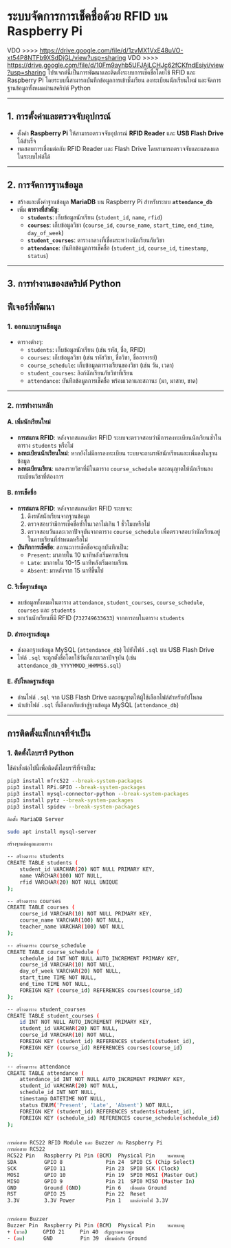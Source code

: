 # ระบบจัดการการเช็คชื่อด้วย RFID บน Raspberry Pi

VDO >>>> https://drive.google.com/file/d/1zvMX1VxE48uVO-xt54P8NTFb9XSdDjGL/view?usp=sharing
VDO >>>> https://drive.google.com/file/d/10Fm9ayhb5UFJAjLCHJc62fCKfndEsiyi/view?usp=sharing
โปรเจกต์นี้เป็นการพัฒนาและติดตั้งระบบการเช็คชื่อโดยใช้ RFID และ Raspberry Pi โดยระบบนี้สามารถบันทึกข้อมูลการเข้าชั้นเรียน ลงทะเบียนนักเรียนใหม่ และจัดการฐานข้อมูลทั้งหมดผ่านสคริปต์ Python

---

## 1. **การตั้งค่าและตรวจจับอุปกรณ์**

- ตั้งค่า **Raspberry Pi** ให้สามารถตรวจจับอุปกรณ์ **RFID Reader** และ **USB Flash Drive** ได้สำเร็จ
- ทดสอบการเชื่อมต่อกับ RFID Reader และ Flash Drive โดยสามารถตรวจจับและแสดงผลในระบบไฟล์ได้

---

## 2. **การจัดการฐานข้อมูล**

- สร้างและตั้งค่าฐานข้อมูล **MariaDB** บน Raspberry Pi สำหรับระบบ **`attendance_db`**
- เพิ่ม **ตารางที่สำคัญ**:
  - **`students`**: เก็บข้อมูลนักเรียน (`student_id`, `name`, `rfid`)
  - **`courses`**: เก็บข้อมูลวิชา (`course_id`, `course_name`, `start_time`, `end_time`, `day_of_week`)
  - **`student_courses`**: ตารางกลางที่เชื่อมระหว่างนักเรียนกับวิชา
  - **`attendance`**: บันทึกข้อมูลการเช็คชื่อ (`student_id`, `course_id`, `timestamp`, `status`)

---

## 3. **การทำงานของสคริปต์ Python**

## ฟีเจอร์ที่พัฒนา

### 1. **ออกแบบฐานข้อมูล**
   - ตารางต่างๆ:
     - `students`: เก็บข้อมูลนักเรียน (เช่น รหัส, ชื่อ, RFID)
     - `courses`: เก็บข้อมูลวิชา (เช่น รหัสวิชา, ชื่อวิชา, ชื่ออาจารย์)
     - `course_schedule`: เก็บข้อมูลตารางเรียนของวิชา (เช่น วัน, เวลา)
     - `student_courses`: ลิงก์นักเรียนกับวิชาที่เรียน
     - `attendance`: บันทึกข้อมูลการเช็คชื่อ พร้อมเวลาและสถานะ (มา, มาสาย, ขาด)

---

### 2. **การทำงานหลัก**
#### A. **เพิ่มนักเรียนใหม่**
   - **การสแกน RFID**: หลังจากสแกนบัตร RFID ระบบจะตรวจสอบว่ามีการลงทะเบียนนักเรียนซ้ำในตาราง `students` หรือไม่
   - **ลงทะเบียนนักเรียนใหม่**: หากยังไม่มีการลงทะเบียน ระบบจะถามรหัสนักเรียนและเพิ่มลงในฐานข้อมูล
   - **ลงทะเบียนเรียน**: แสดงรายวิชาที่มีในตาราง `course_schedule` และอนุญาตให้นักเรียนลงทะเบียนวิชาที่ต้องการ

#### B. **การเช็คชื่อ**
   - **การสแกน RFID**: หลังจากสแกนบัตร RFID ระบบจะ:
     1. ดึงรหัสนักเรียนจากฐานข้อมูล
     2. ตรวจสอบว่ามีการเช็คชื่อซ้ำในเวลาไม่เกิน 1 ชั่วโมงหรือไม่
     3. ตรวจสอบวันและเวลาปัจจุบันจากตาราง `course_schedule` เพื่อตรวจสอบว่านักเรียนอยู่ในคาบเรียนที่กำหนดหรือไม่
   - **บันทึกการเช็คชื่อ**: สถานะการเช็คชื่อจะถูกบันทึกเป็น:
     - `Present`: มาภายใน 10 นาทีหลังเริ่มคาบเรียน
     - `Late`: มาภายใน 10-15 นาทีหลังเริ่มคาบเรียน
     - `Absent`: มาหลังจาก 15 นาทีขึ้นไป

#### C. **รีเซ็ตฐานข้อมูล**
   - ลบข้อมูลทั้งหมดในตาราง `attendance`, `student_courses`, `course_schedule`, `courses` และ `students`
   - ยกเว้นนักเรียนที่มี RFID (`732749633633`) จากการลบในตาราง `students`

#### D. **สำรองฐานข้อมูล**
   - ส่งออกฐานข้อมูล MySQL (`attendance_db`) ไปยังไฟล์ `.sql` บน USB Flash Drive
   - ไฟล์ `.sql` จะถูกตั้งชื่อโดยใช้วันที่และเวลาปัจจุบัน (เช่น `attendance_db_YYYYMMDD_HHMMSS.sql`)

#### E. **อัปโหลดฐานข้อมูล**
   - อ่านไฟล์ `.sql` จาก USB Flash Drive และอนุญาตให้ผู้ใช้เลือกไฟล์สำหรับอัปโหลด
   - นำเข้าไฟล์ `.sql` ที่เลือกกลับเข้าสู่ฐานข้อมูล MySQL (`attendance_db`)

---

## การติดตั้งแพ็กเกจที่จำเป็น

### 1. ติดตั้งไลบรารี Python
ใช้คำสั่งต่อไปนี้เพื่อติดตั้งไลบรารีที่จำเป็น:
```bash
pip3 install mfrc522 --break-system-packages
pip3 install RPi.GPIO --break-system-packages
pip3 install mysql-connector-python --break-system-packages
pip3 install pytz --break-system-packages
pip3 install spidev --break-system-packages

ติดตั้ง MariaDB Server

sudo apt install mysql-server

สร้างฐานข้อมูลและตาราง

-- สร้างตาราง students
CREATE TABLE students (
    student_id VARCHAR(20) NOT NULL PRIMARY KEY,
    name VARCHAR(100) NOT NULL,
    rfid VARCHAR(20) NOT NULL UNIQUE
);

-- สร้างตาราง courses
CREATE TABLE courses (
    course_id VARCHAR(10) NOT NULL PRIMARY KEY,
    course_name VARCHAR(100) NOT NULL,
    teacher_name VARCHAR(100) NOT NULL
);

-- สร้างตาราง course_schedule
CREATE TABLE course_schedule (
    schedule_id INT NOT NULL AUTO_INCREMENT PRIMARY KEY,
    course_id VARCHAR(10) NOT NULL,
    day_of_week VARCHAR(20) NOT NULL,
    start_time TIME NOT NULL,
    end_time TIME NOT NULL,
    FOREIGN KEY (course_id) REFERENCES courses(course_id)
);

-- สร้างตาราง student_courses
CREATE TABLE student_courses (
    id INT NOT NULL AUTO_INCREMENT PRIMARY KEY,
    student_id VARCHAR(20) NOT NULL,
    course_id VARCHAR(10) NOT NULL,
    FOREIGN KEY (student_id) REFERENCES students(student_id),
    FOREIGN KEY (course_id) REFERENCES courses(course_id)
);

-- สร้างตาราง attendance
CREATE TABLE attendance (
    attendance_id INT NOT NULL AUTO_INCREMENT PRIMARY KEY,
    student_id VARCHAR(20) NOT NULL,
    schedule_id INT NOT NULL,
    timestamp DATETIME NOT NULL,
    status ENUM('Present', 'Late', 'Absent') NOT NULL,
    FOREIGN KEY (student_id) REFERENCES students(student_id),
    FOREIGN KEY (schedule_id) REFERENCES course_schedule(schedule_id)
);


การต่อสาย RC522 RFID Module และ Buzzer กับ Raspberry Pi
การต่อสาย RC522
RC522 Pin	Raspberry Pi Pin (BCM)	Physical Pin	หมายเหตุ
SDA	        GPIO 8	            Pin 24	SPI0 CS (Chip Select)
SCK	        GPIO 11	            Pin 23	SPI0 SCK (Clock)
MOSI	    GPIO 10	            Pin 19	SPI0 MOSI (Master Out)
MISO	    GPIO 9	            Pin 21	SPI0 MISO (Master In)
GND	        Ground (GND)        Pin 6	เชื่อมต่อ Ground
RST	        GPIO 25	            Pin 22	Reset
3.3V	    3.3V Power	        Pin 1	แหล่งจ่ายไฟ 3.3V


การต่อสาย Buzzer
Buzzer Pin	Raspberry Pi Pin (BCM)	Physical Pin	หมายเหตุ
+ (บวก)	    GPIO 21	    Pin 40	สัญญาณควบคุม
- (ลบ)	    GND	        Pin 39	เชื่อมต่อกับ Ground